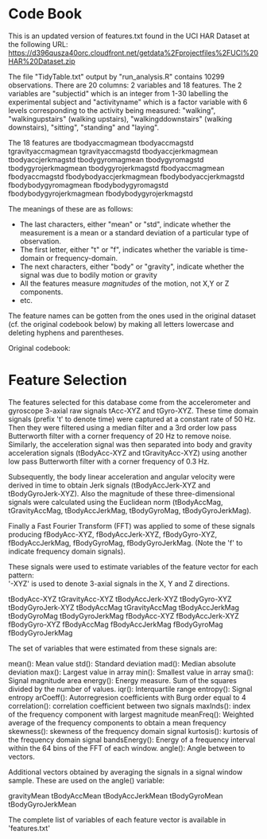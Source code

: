 Code Book
=========

This is an updated version of features.txt found in the UCI HAR Dataset at the following URL: https://d396qusza40orc.cloudfront.net/getdata%2Fprojectfiles%2FUCI%20HAR%20Dataset.zip

The file "TidyTable.txt" output by "run_analysis.R" contains 10299 observations. There are 20 columns: 2 variables and 18 features. The 2 variables are "subjectid" which is an integer from 1-30 labelling the experimental subject and "activityname" which is a factor variable with 6 levels corresponding to the activity being measured: "walking", "walkingupstairs" (walking upstairs), "walkingddownstairs" (walking downstairs), "sitting", "standing" and "laying".

The 18 features are 
                       tbodyaccmagmean
                       tbodyaccmagstd
                       tgravityaccmagmean
                       tgravityaccmagstd
                       tbodyaccjerkmagmean
                       tbodyaccjerkmagstd
                       tbodygyromagmean
                       tbodygyromagstd
                       tbodygyrojerkmagmean
                       tbodygyrojerkmagstd
                       fbodyaccmagmean
                       fbodyaccmagstd
                       fbodybodyaccjerkmagmean
                       fbodybodyaccjerkmagstd
                       fbodybodygyromagmean
                       fbodybodygyromagstd
                       fbodybodygyrojerkmagmean
                       fbodybodygyrojerkmagstd

The meanings of these are as follows:

- The last characters, either "mean" or "std", indicate whether the measurement is a mean or a standard deviation of a particular type of observation.
- The first letter, either "t" or "f", indicates whether the variable is time-domain or frequency-domain.
- The next characters, either "body" or "gravity", indicate whether the signal was due to bodily motion or gravity
- All the features measure *magnitudes* of the motion, not X,Y or Z components. 
- etc. 

The feature names can be gotten from the ones used in the original dataset (cf. the original codebook below) by making all letters lowercase and deleting hyphens and parentheses.

Original codebook:

Feature Selection 
=================

The features selected for this database come from the accelerometer and gyroscope 3-axial raw signals tAcc-XYZ and tGyro-XYZ. These time domain signals (prefix 't' to denote time) were captured at a constant rate of 50 Hz. Then they were filtered using a median filter and a 3rd order low pass Butterworth filter with a corner frequency of 20 Hz to remove noise. Similarly, the acceleration signal was then separated into body and gravity acceleration signals (tBodyAcc-XYZ and tGravityAcc-XYZ) using another low pass Butterworth filter with a corner frequency of 0.3 Hz. 

Subsequently, the body linear acceleration and angular velocity were derived in time to obtain Jerk signals (tBodyAccJerk-XYZ and tBodyGyroJerk-XYZ). Also the magnitude of these three-dimensional signals were calculated using the Euclidean norm (tBodyAccMag, tGravityAccMag, tBodyAccJerkMag, tBodyGyroMag, tBodyGyroJerkMag). 

Finally a Fast Fourier Transform (FFT) was applied to some of these signals producing fBodyAcc-XYZ, fBodyAccJerk-XYZ, fBodyGyro-XYZ, fBodyAccJerkMag, fBodyGyroMag, fBodyGyroJerkMag. (Note the 'f' to indicate frequency domain signals). 

These signals were used to estimate variables of the feature vector for each pattern:  
'-XYZ' is used to denote 3-axial signals in the X, Y and Z directions.

tBodyAcc-XYZ
tGravityAcc-XYZ
tBodyAccJerk-XYZ
tBodyGyro-XYZ
tBodyGyroJerk-XYZ
tBodyAccMag
tGravityAccMag
tBodyAccJerkMag
tBodyGyroMag
tBodyGyroJerkMag
fBodyAcc-XYZ
fBodyAccJerk-XYZ
fBodyGyro-XYZ
fBodyAccMag
fBodyAccJerkMag
fBodyGyroMag
fBodyGyroJerkMag

The set of variables that were estimated from these signals are: 

mean(): Mean value
std(): Standard deviation
mad(): Median absolute deviation 
max(): Largest value in array
min(): Smallest value in array
sma(): Signal magnitude area
energy(): Energy measure. Sum of the squares divided by the number of values. 
iqr(): Interquartile range 
entropy(): Signal entropy
arCoeff(): Autorregresion coefficients with Burg order equal to 4
correlation(): correlation coefficient between two signals
maxInds(): index of the frequency component with largest magnitude
meanFreq(): Weighted average of the frequency components to obtain a mean frequency
skewness(): skewness of the frequency domain signal 
kurtosis(): kurtosis of the frequency domain signal 
bandsEnergy(): Energy of a frequency interval within the 64 bins of the FFT of each window.
angle(): Angle between to vectors.

Additional vectors obtained by averaging the signals in a signal window sample. These are used on the angle() variable:

gravityMean
tBodyAccMean
tBodyAccJerkMean
tBodyGyroMean
tBodyGyroJerkMean

The complete list of variables of each feature vector is available in 'features.txt'
